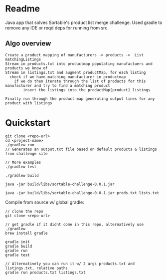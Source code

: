 # Readme

Java app that solves Sortable's product list merge challenge. 
Used gradle to remove any IDE or reqd deps for running from src.

## Algo overview
```
Create a product mapping of manufacturers -> products ->  List matchingListings
Stream in products.txt into productmap populating manufactuers and products we know of
Stream in listings.txt and augment productMap, for each listing
  check if we have matching manufacturer in productmap
  	if we do then iterate through the list of products for this manufacturer and try to find a matching product
  		insert the listings into the productMap[product] listings

Finally run through the product map generating output lines for any product with listings
```

# Quickstart

```
git clone <repo-url>
cd <project-name>
./gradlew run
// Generates an output.txt file based on default products & listings from challenge site

// More examples
./gradlew test

./gradlew build

java -jar build/libs/sortable-challenge-0.0.1.jar

java -jar build/libs/sortable-challenge-0.0.1.jar prods.txt lists.txt

```

Compile from source w/ global gradle:  

```
// clone the repo
git clone <repo-url>

// get gradle if it didnt come in this repo, alternatively use ./gradlew
brew install gradle

gradle init
gradle build
gradle run
gradle test

// Alternatively you can run it w/ 2 args products.txt and listings.txt, relative paths
gradle run products.txt listings.txt

```
